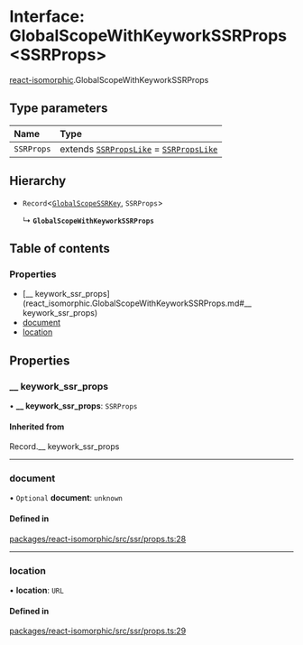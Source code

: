 # Interface: GlobalScopeWithKeyworkSSRProps<SSRProps\>

[react-isomorphic](../modules/react_isomorphic.md).GlobalScopeWithKeyworkSSRProps

## Type parameters

| Name | Type |
| :------ | :------ |
| `SSRProps` | extends [`SSRPropsLike`](../modules/react_isomorphic.md#ssrpropslike) = [`SSRPropsLike`](../modules/react_isomorphic.md#ssrpropslike) |

## Hierarchy

- `Record`<[`GlobalScopeSSRKey`](../modules/react_isomorphic.md#globalscopessrkey), `SSRProps`\>

  ↳ **`GlobalScopeWithKeyworkSSRProps`**

## Table of contents

### Properties

- [\_\_ keywork\_ssr\_props](react_isomorphic.GlobalScopeWithKeyworkSSRProps.md#__ keywork_ssr_props)
- [document](react_isomorphic.GlobalScopeWithKeyworkSSRProps.md#document)
- [location](react_isomorphic.GlobalScopeWithKeyworkSSRProps.md#location)

## Properties

### \_\_ keywork\_ssr\_props

• **\_\_ keywork\_ssr\_props**: `SSRProps`

#### Inherited from

Record.\_\_ keywork\_ssr\_props

___

### document

• `Optional` **document**: `unknown`

#### Defined in

[packages/react-isomorphic/src/ssr/props.ts:28](https://github.com/nirrius/keywork/blob/361509a/packages/react-isomorphic/src/ssr/props.ts#L28)

___

### location

• **location**: `URL`

#### Defined in

[packages/react-isomorphic/src/ssr/props.ts:29](https://github.com/nirrius/keywork/blob/361509a/packages/react-isomorphic/src/ssr/props.ts#L29)
